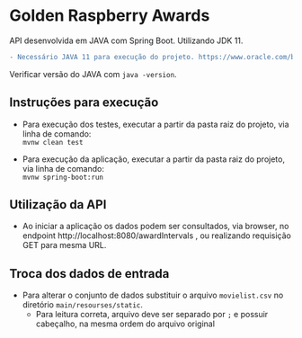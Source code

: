 # Golden Raspberry Awards
API desenvolvida em JAVA com Spring Boot. Utilizando JDK 11.

```diff
- Necessário JAVA 11 para execução do projeto. https://www.oracle.com/br/java/technologies/javase-jdk11-downloads.html
```
Verificar versão do JAVA com ```java -version```.

## Instruções para execução
- Para execução dos testes, executar a partir da pasta raiz do projeto, via linha de comando:  
```mvnw clean test```

- Para execução da aplicação, executar a partir da pasta raiz do projeto, via linha de comando:  
```mvnw spring-boot:run```

## Utilização da API
- Ao iniciar a aplicação os dados podem ser consultados, via browser, no endpoint http://localhost:8080/awardIntervals , ou realizando requisição GET para mesma URL.

## Troca dos dados de entrada
- Para alterar o conjunto de dados substituir o arquivo ```movielist.csv``` no diretório ```main/resourses/static```.   
  - Para leitura correta, arquivo deve ser separado por ```;``` e possuir cabeçalho, na mesma ordem do arquivo original
